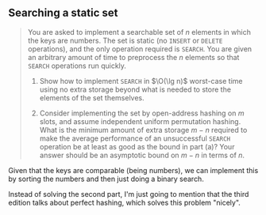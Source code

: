 ## Searching a static set

> You are asked to implement a searchable set of $n$ elements in which the keys
> are numbers. The set is static (no `INSERT` or `DELETE` operations), and the
> only operation required is `SEARCH`. You are given an arbitrary amount of time
> to preprocess the $n$ elements so that `SEARCH` operations run quickly.
>
> 1. Show how to implement `SEARCH` in $\O(\lg n)$ worst-case time using no
>    extra storage beyond what is needed to store the elements of the set
>    themselves.
>
> 2. Consider implementing the set by open-address hashing on $m$ slots, and
>    assume independent uniform permutation hashing. What is the minimum amount
>    of extra storage $m - n$ required to make the average performance of an
>    unsuccessful `SEARCH` operation be at least as good as the bound in part
>    (a)? Your answer should be an asymptotic bound on $m - n$ in terms of $n$.

Given that the keys are comparable (being numbers), we can implement this by
sorting the numbers and then just doing a binary search.

Instead of solving the second part, I'm just going to mention that the third
edition talks about perfect hashing, which solves this problem "nicely".
